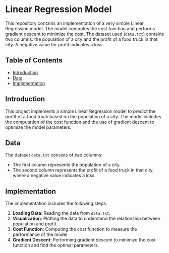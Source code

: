 # Linear Regression Model

This repository contains an implementation of a very simple Linear Regression model. The model computes the cost function and performs gradient descent to minimize the cost. The dataset used (`data.txt`) contains two columns: the population of a city and the profit of a food truck in that city. A negative value for profit indicates a loss.

## Table of Contents
- [Introduction](#introduction)
- [Data](#data)
- [Implementation](#implementation)

## Introduction

This project implements a simple Linear Regression model to predict the profit of a food truck based on the population of a city. The model includes the computation of the cost function and the use of gradient descent to optimize the model parameters.

## Data

The dataset `data.txt` consists of two columns:
- The first column represents the population of a city.
- The second column represents the profit of a food truck in that city, where a negative value indicates a loss.

## Implementation

The implementation includes the following steps:
1. **Loading Data**: Reading the data from `data.txt`.
2. **Visualization**: Plotting the data to understand the relationship between population and profit.
3. **Cost Function**: Computing the cost function to measure the performance of the model.
4. **Gradient Descent**: Performing gradient descent to minimize the cost function and find the optimal parameters.
